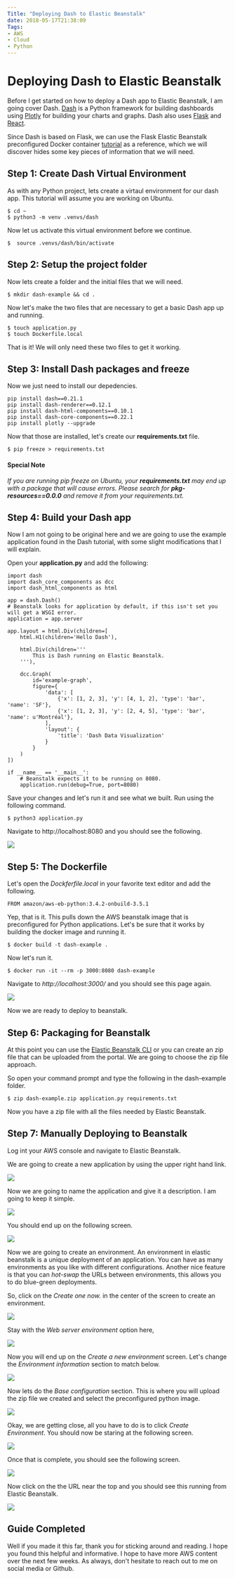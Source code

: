 ```yaml
---
Title: "Deploying Dash to Elastic Beanstalk"
date: 2018-05-17T21:38:09
Tags: 
- AWS
- Cloud
- Python
---
```

# Deploying Dash to Elastic Beanstalk

Before I get started on how to deploy a Dash app to Elastic Beanstalk, I am going cover Dash. [Dash](https://plot.ly/products/dash/) is a Python framework for building dashboards using [Plotly](https://plot.ly/) for building your charts and graphs. Dash also uses [Flask](http://flask.pocoo.org/) and [React](https://reactjs.org/).

Since Dash is based on Flask, we can use the Flask Elastic Beanstalk preconfigured Docker container [tutorial](https://docs.aws.amazon.com/elasticbeanstalk/latest/dg/create_deploy_dockerpreconfig.walkthrough.html) as a reference, which we will discover hides some key pieces of information that we will need.

## Step 1: Create Dash Virtual Environment

As with any Python project, lets create a virtaul environment for our dash app. This tutorial will assume you are working on Ubuntu.

```
$ cd ~
$ python3 -m venv .venvs/dash
```

Now let us activate this virtual environment before we continue.

```
$  source .venvs/dash/bin/activate
```

## Step 2: Setup the project folder

Now lets create a folder and the initial files that we will need.

```
$ mkdir dash-example && cd .
```

Now let's make the two files that are necessary to get a basic Dash app up and running.

```
$ touch application.py
$ touch Dockerfile.local
```

That is it! We will only need these two files to get it working.

## Step 3: Install Dash packages and freeze

Now we just need to install our depedencies.

```
pip install dash==0.21.1 
pip install dash-renderer==0.12.1 
pip install dash-html-components==0.10.1
pip install dash-core-components==0.22.1
pip install plotly --upgrade
```

Now that those are installed, let's create our **requirements.txt** file.

```
$ pip freeze > requirements.txt
```

#### Special Note

*If you are running pip freeze on Ubuntu, your **requirements.txt** may end up with a package that will cause errors. Please search for **pkg-resources==0.0.0** and remove it from your requirements.txt.*

## Step 4: Build your Dash app

Now I am not going to be original here and we are going to use the example application found in the Dash tutorial, with some slight modifications that I will explain.

Open your **application.py** and add the following:

```
import dash
import dash_core_components as dcc
import dash_html_components as html

app = dash.Dash()
# Beanstalk looks for application by default, if this isn't set you will get a WSGI error.
application = app.server

app.layout = html.Div(children=[
    html.H1(children='Hello Dash'),

    html.Div(children='''
        This is Dash running on Elastic Beanstalk.
    '''),

    dcc.Graph(
        id='example-graph',
        figure={
            'data': [
                {'x': [1, 2, 3], 'y': [4, 1, 2], 'type': 'bar', 'name': 'SF'},
                {'x': [1, 2, 3], 'y': [2, 4, 5], 'type': 'bar', 'name': u'Montréal'},
            ],
            'layout': {
                'title': 'Dash Data Visualization'
            }
        }
    )
])

if __name__ == '__main__':
    # Beanstalk expects it to be running on 8080.
    application.run(debug=True, port=8080)
```

Save your changes and let's run it and see what we built. Run using the following command.

```
$ python3 application.py
```

Navigate to http://localhost:8080 and you should see the following.

![](/images/dash/dash-running-locally.jpg)

## Step 5: The Dockerfile

Let's open the *Dockferfile.local* in your favorite text editor and add the following.

```
FROM amazon/aws-eb-python:3.4.2-onbuild-3.5.1
```

Yep, that is it. This pulls down the AWS beanstalk image that is preconfigured for Python applications. Let's be sure that it works by building the docker image and running it.

```
$ docker build -t dash-example .
```

Now let's run it.

```
$ docker run -it --rm -p 3000:8080 dash-example
```

Navigate to *http://localhost:3000/* and you should see this page again.

![](/images/dash/dash-running-locally.png)

Now we are ready to deploy to beanstalk.

## Step 6: Packaging for Beanstalk

At this point you can use the [Elastic Beanstalk CLI](https://docs.aws.amazon.com/elasticbeanstalk/latest/dg/eb-cli3.html) or you can create an zip file that can be uploaded from the portal. We are going to choose the zip file approach.

So open your command prompt and type the following in the dash-example folder.

```
$ zip dash-example.zip application.py requirements.txt
```

Now you have a zip file with all the files needed by Elastic Beanstalk.

## Step 7: Manually Deploying to Beanstalk

Log int your AWS console and navigate to Elastic Beanstalk.

We are going to create a new application by using the upper right hand link.

![](/images/dash/create-app.png)

Now we are going to name the application and give it a description. I am going to keep it simple.

![](/images/dash/naming-app.png)

You should end up on the following screen.

![](/images/dash/created-app.png)

Now we are going to create an environment. An environment in elastic beanstalk is a unique deployment of an application. You can have as many environments as you like with different configurations. Another nice feature is that you can *hot-swap* the URLs between environments, this allows you to do blue-green deployments.

So, click on the *Create one now.* in the center of the screen to create an environment.

![](/images/dash/create-env.png)

Stay with the *Web server environment* option here,

![](/images/dash/web-server.png)

Now you will end up on the *Create a new environment* screen. Let's change the *Environment information* section to match below.

![](/images/dash/env-info.png)

Now lets do the *Base configuration* section. This is where you will upload the zip file we created and select the preconfigured python image.

![](/images/dash/base-config.png)

Okay, we are getting close, all you have to do is to click *Create Environment*.  You should now be staring at the following screen.

![](/images/dash/eb-console.png)

Once that is complete, you should see the following screen. 

![](/images/dash/ok.png)

Now click on the the URL near the top and you should see this running from Elastic Beanstalk.

![](/images/dash/final.png)

## Guide Completed

Well if you made it this far, thank you for sticking around and reading. I hope you found this helpful and informative. I hope to have more AWS content over the next few weeks. As always, don't hesitate to reach out to me on social media or Github.


